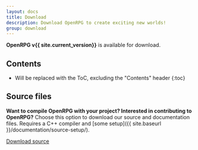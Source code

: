 ```yaml
---
layout: docs
title: Download
description: Download OpenRPG to create exciting new worlds!
group: download
---
```

**OpenRPG v{{ site.current_version}}** is available for download.

## Contents

* Will be replaced with the ToC, excluding the "Contents" header
{:toc}

<!-- ## OpenRPG installer

**Download OpenRPG's ready-to-use installer to quickly start easily managing your tabletop assets.** Includes compiled versions of all our programs and tools. Doesn't include documentation or source files.

<a href="{{ site.download.dist }}" class="btn btn-lg btn-bs">Download OpenRPG</a> -->

## Source files
**Want to compile OpenRPG with your project? Interested in contributing to OpenRPG?** Choose this option to download our source and documentation files. Requires a C++ compiler and [some setup]({{ site.baseurl }}/documentation/source-setup/).

<a href="{{ site.download.source }}" class="btn btn-lg">Download source</a>
